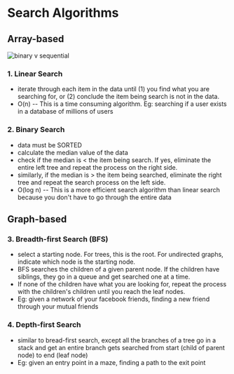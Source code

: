 # Search Algorithms

## Array-based

![binary v sequential](https://www.mathwarehouse.com/programming/images/binary-vs-linear-search/binary-and-linear-search-animations.gif "Binary v Sequential Search")

### 1. Linear Search
- iterate through each item in the data until (1) you find what you are searching for, or (2) conclude the item being search is not in the data.
- O(n) -- This is a time consuming algorithm. Eg: searching if a user exists in a database of millions of users

### 2. Binary Search
- data must be SORTED 
- calculate the median value of the data 
- check if the median is < the item being search. If yes, eliminate the entire left tree and repeat the process on the right side.
- similarly, if the median is > the item being searched, eliminate the right tree and repeat the search process on the left side.
- O(log n) -- This is a more efficient search algorithm than linear search because you don't have to go through the entire data

## Graph-based

### 3. Breadth-first Search (BFS)
- select a starting node. For trees, this is the root. For undirected graphs, indicate which node is the starting node.
- BFS searches the children of a given parent node. If the children have siblings, they go in a queue and get searched one at a time.
- If none of the children have what you are looking for, repeat the process with the children's children until you reach the leaf nodes.
- Eg: given a network of your facebook friends, finding a new friend through your mutual friends

### 4. Depth-first Search
- similar to bread-first search, except all the branches of a tree go in a stack and get an entire branch gets searched from start (child of parent node) to end (leaf node)
- Eg: given an entry point in a maze, finding a path to the exit point